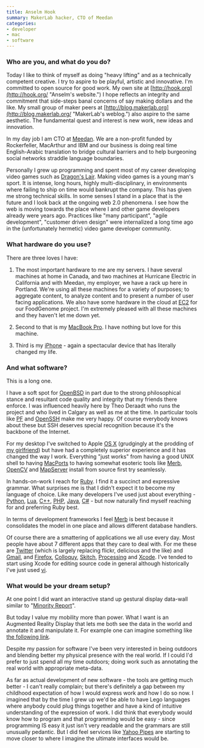 ```yaml
---
title: Anselm Hook
summary: MakerLab hacker, CTO of Meedan
categories:
- developer
- mac
- software
---
```


### Who are you, and what do you do?

Today I like to think of myself as doing "heavy lifting" and as a technically competent creative. I try to aspire to be playful, artistic and innovative. I'm committed to open source for good work. My own site at [http://hook.org](http://hook.org/ "Anselm's website.") I hope reflects an integrity and commitment that side-steps banal concerns of say making dollars and the like. My small group of maker peers at [http://blog.makerlab.org](http://blog.makerlab.org/ "MakerLab's weblog.") also aspire to the same aesthetic. The fundamental quest and interest is new work, new ideas and innovation.

In my day job I am CTO at [Meedan](http://meedan.net/ "A digital town square."). We are a non-profit funded by Rockerfeller, MacArthur and IBM and our business is doing real time English-Arabic translation to bridge cultural barriers and to help burgeoning social networks straddle language boundaries.

Personally I grew up programming and spent most of my career developing video games such as [Dragon's Lair](http://www.gamespot.com/3do/action/dragonslair/index.html "Information on Dragon's Lair."). Making video games is a young man's sport. It is intense, long hours, highly multi-disciplinary, in environments where failing to ship on time would bankrupt the company. This has given me strong technical skills. In some senses I stand in a place that is the future and I look back at the ongoing web 2.0 phenomena. I see how the web is moving towards the place where I and other game developers already were years ago. Practices like "many participant", "agile development", "customer driven design" were internalized a long time ago in the (unfortunately hermetic) video game developer community.

### What hardware do you use?

There are three loves I have:

1) The most important hardware to me are my servers. I have several machines at home in Canada, and two machines at Hurricane Electric in California and with Meedan, my employer, we have a rack up here in Portland. We're using all these machines for a variety of purposes; to aggregate content, to analyze content and to present a number of user facing applications. We also have some hardware in the cloud at [EC2][] for our FoodGenome project. I'm extremely pleased with all these machines and they haven't let me down yet.

2) Second to that is my [MacBook Pro][macbook-pro]. I have nothing but love for this machine.

3) Third is my [iPhone][] - again a spectacular device that has literally changed my life.

### And what software?

This is a long one.

I have a soft spot for [OpenBSD][] in part due to the strong philosophical stance and resultant code quality and integrity that my friends there enforce. I was influenced heavily here by Theo Deraadt who runs the project and who lived in Calgary as well as me at the time. In particular tools like [PF][] and [OpenSSH][] make me very happy. Of course everybody knows about these but SSH deserves special recognition because it's the backbone of the Internet.

For my desktop I've switched to Apple [OS X][macos] (grudgingly at the prodding of [my girlfriend](http://paigesaez.org "Paige's website.")) but have had a completely superior experience and it has changed the way I work. Everything "just works" from having a good UNIX shell to having [MacPorts][] to having somewhat esoteric tools like [Merb][], [OpenCV][] and [MapServer][] install from source first try seamlessly.

In hands-on-work I reach for [Ruby][]. I find it a succinct and expressive grammar. What surprises me is that I didn't expect it to become my language of choice. Like many developers I've used just about everything - [Python][], [Lua][], [C++][c-plusplus], [PHP][], [Java][], [C#][c-sharp] - but now naturally find myself reaching for and preferring Ruby best.

In terms of development frameworks I feel [Merb][] is best because it consolidates the model in one place and allows different database handlers.

Of course there are a smattering of applications we all use every day. Most people have about 7 different apps that they care to deal with. For me these are [Twitter][] (which is largely replacing flickr, delicious and the like) and [Gmail][], and [Firefox][], [Colloquy][], [Skitch][], [Processing][] and [Xcode][]. I've tended to start using Xcode for editing source code in general although historically I've just used [vi][].

### What would be your dream setup?

At one point I did want an interactive stand up gestural display data-wall similar to "[Minority Report](http://www.wikinomics.com/blog/uploads/minority-report-ui.jpg "An example of the interface used in 'Minority Report'.")".

But today I value my mobility more than power. What I want is an Augmented Reality Display that lets me both see the data in the world and annotate it and manipulate it. For example one can imagine
something like [the following link](http://www.virtualworldlets.net/Resources/Hosted/WhatIsAR/augmented-reality-hud.jpg "A mock-up of a HUD.").

Despite my passion for software I've been very interested in being outdoors and blending better my physical presence with the real world. If I could I'd prefer to just spend all my time outdoors; doing work such as annotating the real world with appropriate meta-data.

As far as actual development of new software - the tools are getting much better - I can't really complain; but there's definitely a gap between my childhood expectation of how I would express work and how I do so now. I imagined that by the time I grew up we'd be able to have Lego languages where anybody could plug things together and have a kind of intuitive understanding of the expression of work. I did think that everybody would know how to program and that programming would be easy - since programming IS easy it just isn't very readable and the grammars are still unusually pedantic. But I did feel services like [Yahoo Pipes][yahoo-pipes] are starting to move closer to where I imagine the ultimate interfaces would be.

[iphone]: https://en.wikipedia.org/wiki/IPhone_(1st_generation) "A smartphone."
[macbook-pro]: https://www.apple.com/macbook-pro/ "A laptop."
[ruby]: https://www.ruby-lang.org/en/ "An interpreted scripting language."
[gmail]: https://mail.google.com/mail/ "Web-based email."
[twitter]: https://twitter.com/ "An online micro-blogging platform."
[skitch]: https://evernote.com/skitch/ "An always-on image editor for the Mac."
[firefox]: https://www.mozilla.org/en-US/firefox/new/ "A cross-platform open-source web browser."
[openbsd]: http://www.openbsd.org/ "An open-source operating system emphasising security and cryptography."
[opencv]: http://opencv.org "A programming library for working with real-time computer vision."
[openssh]: http://www.openssh.com/ "A popular collection of SSH tools."
[merb]: https://en.wikipedia.org/wiki/Merb "A lightweight but powerful Ruby framework."
[macports]: https://www.macports.org/ "A collection of *nix software ported to Mac OS X."
[macos]: https://en.wikipedia.org/wiki/MacOS "An operating system for Mac hardware."
[mapserver]: http://www.mapserver.org/ "An open-source map platform."
[java]: https://www.java.com/en/ "A cross-platform compiled programming language."
[c-sharp]: https://en.wikipedia.org/wiki/C_Sharp_(programming_language) "A compiled programming language."
[c-plusplus]: https://en.wikipedia.org/wiki/C%2B%2B "A compiled programming language."
[colloquy]: http://colloquy.info/ "An IRC client for the Mac."
[vi]: https://en.wikipedia.org/wiki/Vi "A command-line text editor."
[xcode]: https://en.wikipedia.org/wiki/Xcode "An IDE for Mac developers."
[ec2]: https://aws.amazon.com/ec2/ "A web service for virtualised processing."
[lua]: http://www.lua.org/ "An interpreted scripting language."
[yahoo-pipes]: https://en.wikipedia.org/wiki/Yahoo!_Pipes "A service for mixing up web content."
[pf]: http://www.openbsd.org/faq/pf/filter.html "A TCP packet filter included with OpenBSD."
[processing]: https://processing.org/ "A programming language/environment."
[php]: http://php.net/ "An interpreted scripting language."
[python]: https://www.python.org/ "An interpreted scripting language."
